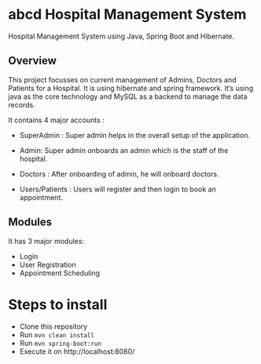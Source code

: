 # abcd Hospital Management System 

Hospital Management System using Java, Spring Boot and Hibernate.

## Overview

This project focusses on current management of Admins, Doctors and Patients for a Hospital. It is using hibernate and spring framework. It’s using java as the core technology and MySQL as a backend to manage the data records.

It contains 4 major accounts : 

- SuperAdmin : Super admin helps in the overall setup of the application.

- Admin: Super admin onboards an admin which is the staff of the hospital.

- Doctors : After onboarding of admin, he will onboard doctors.

- Users/Patients : Users will register and then login to book an appointment.

## Modules

It has 3 major modules:

- Login
- User Registration
- Appointment Scheduling

# Steps to install

- Clone this repository
- Run  `mvn clean install`
- Run  `mvn spring-boot:run`
- Execute it on http://localhost:8080/
